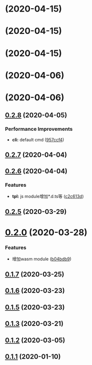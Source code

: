 <a name=""></a>
# [](https://github.com/lamovv/ufly/compare/v0.3.4...v) (2020-04-15)



<a name=""></a>
# [](https://github.com/lamovv/ufly/compare/v0.3.3...v) (2020-04-15)



<a name=""></a>
# [](https://github.com/lamovv/ufly/compare/v0.3.2...v) (2020-04-15)



# [](https://github.com/lamovv/ufly/compare/v0.2.8...v) (2020-04-06)



# [](https://github.com/lamovv/ufly/compare/v0.2.8...v) (2020-04-06)



## [0.2.8](https://github.com/lamovv/ufly/compare/v0.2.7...v0.2.8) (2020-04-05)


### Performance Improvements

* **cli:** default cmd ([957ccf4](https://github.com/lamovv/ufly/commit/957ccf45b7a3c7ffba3a1e9e599fa779a0ecf354))



## [0.2.7](https://github.com/lamovv/ufly/compare/v0.2.6...v0.2.7) (2020-04-04)



## [0.2.6](https://github.com/lamovv/ufly/compare/v0.2.5...v0.2.6) (2020-04-04)


### Features

* **tpl:** js module增加*.d.ts等 ([c2c613d](https://github.com/lamovv/ufly/commit/c2c613da79212562c7f478ba9401cf6504c3afff))



## [0.2.5](https://github.com/lamovv/ufly/compare/v0.2.0...v0.2.5) (2020-03-29)



# [0.2.0](https://github.com/lamovv/ufly/compare/v0.1.7...v0.2.0) (2020-03-28)


### Features

* 增加wasm module ([b04bdb9](https://github.com/lamovv/ufly/commit/b04bdb9b8abdcfb50bf6fb416de66026fe28c548))



## [0.1.7](https://github.com/lamovv/ufly/compare/v0.1.6...v0.1.7) (2020-03-25)



## [0.1.6](https://github.com/lamovv/ufly/compare/v0.1.5...v0.1.6) (2020-03-23)



## [0.1.5](https://github.com/lamovv/ufly/compare/v0.1.3...v0.1.5) (2020-03-23)



## [0.1.3](https://github.com/lamovv/ufly/compare/v0.1.2...v0.1.3) (2020-03-21)



## [0.1.2](https://github.com/lamovv/ufly/compare/v0.1.1...v0.1.2) (2020-03-05)



## [0.1.1](https://github.com/lamovv/ufly/compare/v0.1.0...v0.1.1) (2020-01-10)




